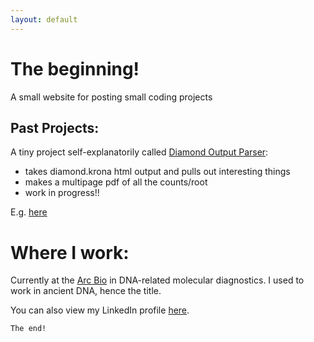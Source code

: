 ```yaml
---
layout: default
---
```


# The beginning!

A small website for posting small coding projects

## Past Projects:
A tiny project self-explanatorily called [Diamond Output Parser](https://github.com/jannine-forst/diamond_output_parser):
- takes diamond.krona html output and pulls out interesting things
- makes a multipage pdf of all the counts/root
- work in progress!!

E.g. [here](https://github.com/jannine-forst/diamond_output_parser/blob/master/Trial_DMND/DMNDparsed.graphs.outfile.2018.11.15_11-10.pdf)


# Where I work:
Currently at the [Arc Bio](https://www.arcbio.com/) in DNA-related molecular diagnostics. I used to work in ancient DNA, hence the title.

You can also view my LinkedIn profile [here](https://www.linkedin.com/in/jannine-novak-forst-004b0445/).


```
The end!
```